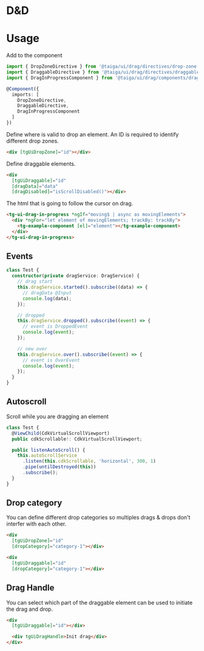 # D&D

# Usage

Add to the component

```ts
import { DropZoneDirective } from '@taiga/ui/drag/directives/drop-zone.directive';
import { DraggableDirective } from '@taiga/ui/drag/directives/draggable.directive';
import { DragInProgressComponent } from '@taiga/ui/drag/components/drag-in-progress.component';

@Component({
  imports: [
    DropZoneDirective,
    DraggableDirective,
    DragInProgressComponent
  ]
})
```

Define where is valid to drop an element. An ID is required to identify different drop zones.

```html
<div [tgUiDropZone]="id"></div>
```

Define draggable elements.

```html
<div
  [tgUiDraggable]="id"
  [dragData]="data"
  [dragDisabled]="isScrollDisabled()"></div>
```

The html that is going to follow the cursor on drag.

```html
<tg-ui-drag-in-progress *ngIf="moving$ | async as movingElements">
  <div *ngFor="let element of movingElements; trackBy: trackBy">
    <tg-example-component [el]="element"></tg-example-component>
  </div>
</tg-ui-drag-in-progress>
```

## Events

```ts
class Test {
  constructor(private dragService: DragService) {
    // drag start
    this.dragService.started().subscribe((data) => {
      // dragData @Input
      console.log(data);
    });

    // dropped
    this.dragService.dropped().subscribe((event) => {
      // event is DroppedEvent
      console.log(event);
    });

    // new over
    this.dragService.over().subscribe((event) => {
      // event is OverEvent
      console.log(event);
    });
  }
}
```

## Autoscroll

Scroll while you are dragging an element

```ts
class Test {
  @ViewChild(CdkVirtualScrollViewport)
  public cdkScrollable!: CdkVirtualScrollViewport;

  public listenAutoScroll() {
    this.autoScrollService
      .listen(this.cdkScrollable, 'horizontal', 300, 1)
      .pipe(untilDestroyed(this))
      .subscribe();
  }
}
```

## Drop category

You can define different drop categories so multiples drags & drops don't interfer with each other.

```html
<div
  [tgUiDropZone]="id"
  [dropCategory]="category-1"></div>

<div
  [tgUiDraggable]="id"
  [dropCategory]="category-1"></div>
```

## Drag Handle

You can select which part of the draggable element can be used to initiate the drag and drop.

```html
<div
  [tgUiDraggable]="id"></div>

  <div tgUiDragHandle>Init drag</div>
</div>
```
